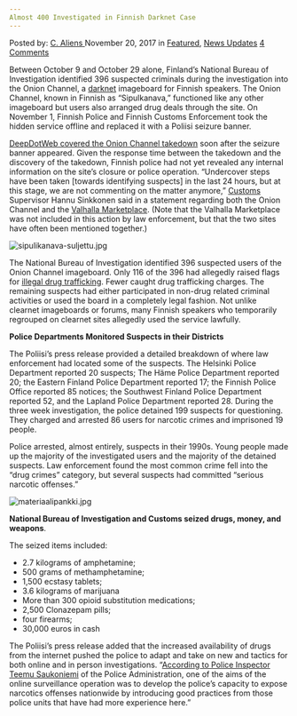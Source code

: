 ```yaml
---
Almost 400 Investigated in Finnish Darknet Case
---
```

<article class="post-listing post-23600 post type-post status-publish format-standard has-post-thumbnail hentry category-deepdot-news category-news-updates tag-2368 tag-case tag-darknet tag-finnish tag-investigated">
    <div class="post-inner">
        <span>Posted by: <a href="https://www.deepdotweb.com/author/caliens/" title="">C. Aliens </a></span>
    <span>November 20, 2017</span>
    <span>in <a href="https://www.deepdotweb.com/category/deepdot-news/" rel="category tag">Featured</a>, <a href="https://www.deepdotweb.com/category/news-updates/" rel="category tag">News Updates</a></span>
    <span><a href="https://www.deepdotweb.com/2017/11/20/almost-400-investigated-finnish-darknet-case/#comments">4 Comments</a></span>
    </p>
    <div class="clear"></div>
    <div class="entry">
    <p>Between October 9 and October 29 alone, Finland&#8217;s National Bureau of Investigation identified 396 suspected criminals during the investigation into the Onion Channel, a <a href="http://deepdotweb.com/tag/darknet">darknet</a> imageboard for Finnish speakers. The Onion Channel, known in Finnish as &#8220;Sipulkanava,&#8221; functioned like any other imageboard but users also arranged drug deals through the site. On November 1, Finnish Police and Finnish Customs Enforcement took the hidden service offline and replaced it with a Poliisi seizure banner.</p>
    <p><a href="https://www.deepdotweb.com/2017/11/10/finnish-police-quietly-seize-darknet-imageboard/">DeepDotWeb covered the Onion Channel takedown</a> soon after the seizure banner appeared. Given the response time between the takedown and the discovery of the takedown, Finnish police had not yet revealed any internal information on the site&#8217;s closure or police operation. “Undercover steps have been taken [towards identifying suspects] in the last 24 hours, but at this stage, we are not commenting on the matter anymore,&#8221; <a href="https://www.deepdotweb.com/tag/customs/">Customs</a> Supervisor Hannu Sinkkonen said in a statement regarding both the Onion Channel and the <a href="https://www.deepdotweb.com/2017/08/18/valhalla-market-seized-finnish-customs-allegedly-identified-hundreds-valhalla-users/">Valhalla Marketplace</a>. (Note that the Valhalla Marketplace was not included in this action by law enforcement, but that the two sites have often been mentioned together.)</p>
    <p><img class="wp-image-23601 aligncenter" src="https://www.deepdotweb.com/wp-content/uploads/2017/11/sipulikanava-suljettu-jpg-1.jpeg" alt="sipulikanava-suljettu.jpg" srcset="https://www.deepdotweb.com/wp-content/uploads/2017/11/sipulikanava-suljettu-jpg-1.jpeg 752w, https://www.deepdotweb.com/wp-content/uploads/2017/11/sipulikanava-suljettu-jpg-1-300x169.jpeg 300w" sizes="(max-width: 752px) 100vw, 752px" /></p>
    <p>The National Bureau of Investigation identified 396 suspected users of the Onion Channel imageboard. Only 116 of the 396 had allegedly raised flags for <a href="https://www.deepdotweb.com/tag/bust/">illegal drug trafficking</a>. Fewer caught drug trafficking charges. The remaining suspects had either participated in non-drug related criminal activities or used the board in a completely legal fashion. Not unlike clearnet imageboards or forums, many Finnish speakers who temporarily regrouped on clearnet sites allegedly used the service lawfully.</p>
    <p><strong>Police Departments Monitored Suspects in their Districts</strong></p>
    <p>The Poliisi&#8217;s press release provided a detailed breakdown of where law enforcement had located some of the suspects. The Helsinki Police Department reported 20 suspects; The Häme Police Department reported 20; the Eastern Finland Police Department reported 17; the Finnish Police Office reported 85 notices; the Southwest Finland Police Department reported 52, and the Lapland Police Department reported 28. During the three week investigation, the police detained 199 suspects for questioning. They charged and arrested 86 users for narcotic crimes and imprisoned 19 people.</p>
    <p>Police arrested, almost entirely, suspects in their 1990s. Young people made up the majority of the investigated users and the majority of the detained suspects. Law enforcement found the most common crime fell into the &#8220;drug crimes&#8221; category, but several suspects had committed &#8220;serious narcotic offenses.&#8221;</p>
    <p><img class="wp-image-23602 aligncenter" src="https://www.deepdotweb.com/wp-content/uploads/2017/11/materiaalipankki-jpg.jpeg" alt="materiaalipankki.jpg" srcset="https://www.deepdotweb.com/wp-content/uploads/2017/11/materiaalipankki-jpg.jpeg 740w, https://www.deepdotweb.com/wp-content/uploads/2017/11/materiaalipankki-jpg-300x170.jpeg 300w" sizes="(max-width: 740px) 100vw, 740px" /></p>
    <p><strong>National Bureau of Investigation and Customs seized drugs, money, and weapons</strong>.</p>
    <p>The seized items included:</p>
    <ul>
    <li>2.7 kilograms of amphetamine;</li>
    <li>500 grams of methamphetamine;</li>
    <li>1,500 ecstasy tablets;</li>
    <li>3.6 kilograms of marijuana</li>
    <li>More than 300 opioid substitution medications;</li>
    <li>2,500 Clonazepam pills;</li>
    <li>four firearms;</li>
    <li>30,000 euros in cash</li>
    </ul>
    <p>The Poliisi&#8217;s press release added that the increased availability of drugs from the internet pushed the police to adapt and take on new and tactics for both online and in person investigations. &#8220;<a href="http://www.poliisi.fi/tietoa_poliisista/tiedotteet/1/1/poliisi_paljasti_useita_huumausainerikoksia_darknetissa_tehostetun_kenttavalvonnan_aikana_65392">According to Police Inspector Teemu Saukoniemi</a> of the Police Administration, one of the aims of the online surveillance operation was to develop the police&#8217;s capacity to expose narcotics offenses nationwide by introducing good practices from those police units that have had more experience here.&#8221;</p>
    </div>
    <span style="display:none"><a href="https://www.deepdotweb.com/tag/400/" rel="tag">400</a> <a href="https://www.deepdotweb.com/tag/case/" rel="tag">case</a> <a href="https://www.deepdotweb.com/tag/darknet/" rel="tag">darknet</a> <a href="https://www.deepdotweb.com/tag/finnish/" rel="tag">finnish</a> <a href="https://www.deepdotweb.com/tag/investigated/" rel="tag">investigated</a></span> <span style="display:none" class="updated">2017-11-20</span>
    <div style="display:none" class="vcard author" itemprop="author" itemscope itemtype="http://schema.org/Person"><strong class="fn" itemprop="name"><a href="https://www.deepdotweb.com/author/caliens/" title="Posts by C. Aliens" rel="author">C. Aliens</a></strong></div>
    </div>
</article>

